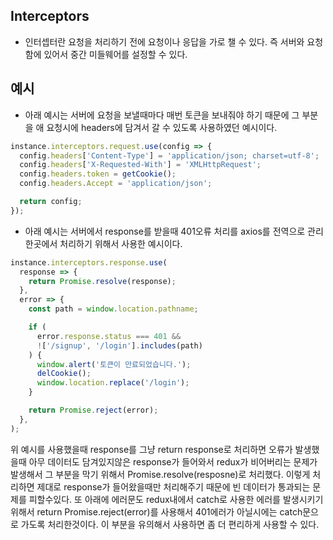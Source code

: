 ## Interceptors 
- 인터셉터란 요청을 처리하기 전에 요청이나 응답을 가로 챌 수 있다. 즉 서버와 요청함에 있어서 중간 미들웨어를 설정할 수 있다.

## 예시
- 아래 예시는 서버에 요청을 보낼때마다 매번 토큰을 보내줘야 하기 때문에 그 부분을 애 요청시에 headers에 담겨서 갈 수 있도록 사용하였던 예시이다.
```javascript
instance.interceptors.request.use(config => {
  config.headers['Content-Type'] = 'application/json; charset=utf-8';
  config.headers['X-Requested-With'] = 'XMLHttpRequest';
  config.headers.token = getCookie();
  config.headers.Accept = 'application/json';

  return config;
});
```

- 아래 예시는 서버에서 response를 받을때 401오류 처리를 axios를 전역으로 관리한곳에서 처리하기 위해서 사용한 예시이다.
```javascript
instance.interceptors.response.use(
  response => {
    return Promise.resolve(response);
  },
  error => {
    const path = window.location.pathname;

    if (
      error.response.status === 401 &&
      !['/signup', '/login'].includes(path)
    ) {
      window.alert('토큰이 만료되었습니다.');
      delCookie();
      window.location.replace('/login');
    }

    return Promise.reject(error);
  },
);
```
위 예시를 사용했을때 response를 그냥 return response로 처리하면 오류가 발생했을때 아무 데이터도 담겨있지않은 response가 들어와서 redux가 비어버리는 문제가 발생해서 그 부분을 막기 위해서 Promise.resolve(resposne)로 처리했다. 이렇게 처리하면 제대로 response가 들어왔을때만 처리해주기 때문에 빈 데이터가 통과되는 문제를 피할수있다. 또 아래에 에러문도 redux내에서 catch로 사용한 에러를 발생시키기 위해서 return Promise.reject(error)를 사용해서 401에러가 아닐시에는 catch문으로 가도록 처리한것이다. 이 부분을 유의해서 사용하면 좀 더 편리하게 사용할 수 있다.

